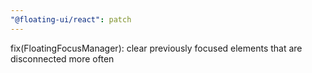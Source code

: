```yaml
---
"@floating-ui/react": patch
---
```


fix(FloatingFocusManager): clear previously focused elements that are disconnected more often
